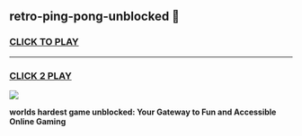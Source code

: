 
## retro-ping-pong-unblocked 👋
<h3>
<a href="https://premium.freeplayer.one?title=retro-ping-pong-unblocked&ref=14F">CLICK TO PLAY</a></h3>
<hr>

<h3>
<a href="https://premium.freeplayer.one?title=retro-ping-pong-unblocked&ref=14F">CLICK 2 PLAY</a>
  
</h3>

<a href="https://premium.freeplayer.one?title=retro-ping-pong-unblocked&ref=12F/"><img src="https://clearcache.store/games.png"></a>


**worlds hardest game unblocked: Your Gateway to Fun and Accessible Online Gaming**
